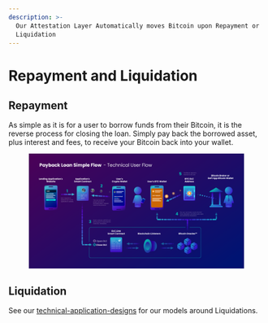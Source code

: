 ```yaml
---
description: >-
  Our Attestation Layer Automatically moves Bitcoin upon Repayment or
  Liquidation
---
```


# Repayment and Liquidation

## Repayment

As simple as it is for a user to borrow funds from their Bitcoin, it is the reverse process for closing the loan. Simply pay back the borrowed asset, plus interest and fees, to receive your Bitcoin back into your wallet.

<figure><img src="../.gitbook/assets/image.png" alt=""><figcaption></figcaption></figure>

## Liquidation

See our [technical-application-designs](../architecture/technical-application-designs/ "mention") for our models around Liquidations.



